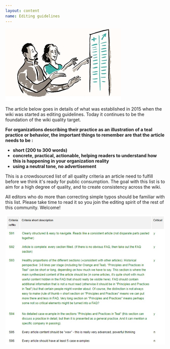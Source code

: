 ```yaml
---
layout: content
name: Editing guidelines
---
```

![](/media/daily-organizational-practices.jpg)

The article below goes in details of what was established in 2015 when the wiki was started as editing guidelines. Today  it continues to be the foundation of the wiki quality target.

**For organizations describing their practice as an illustration of a teal practice or behavior, the important things to remember are that the article needs to be :**

* **short (200 to 300 words)**
* **concrete, practical, actionable, helping readers to understand how this is happening in your organization reality**
* **using a neutral tone, no advertisement**

This is a crowdsourced list of all quality criteria an article need to fulfill before we think it's ready for public consumption. The goal with this list is to aim for a high degree of quality, and to create consistency across the wiki.

All editors who do more than correcting simple typos should be familiar with this list. Please take time to read it so you join the editing spirit of the rest of this community. Welcome!

![](/media/editing-structure.jpg)